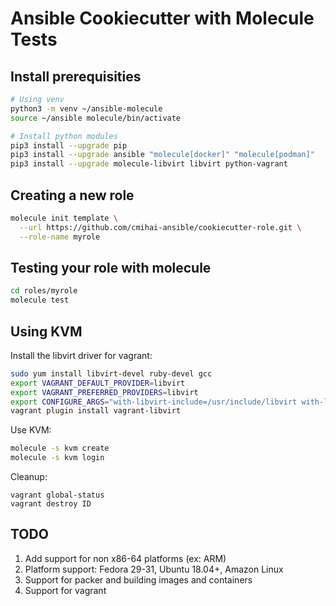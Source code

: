 Ansible Cookiecutter with Molecule Tests
========================================

Install prerequisities
----------------------

```bash
# Using venv
python3 -m venv ~/ansible-molecule
source ~/ansible molecule/bin/activate

# Install python modules
pip3 install --upgrade pip
pip3 install --upgrade ansible "molecule[docker]" "molecule[podman]"
pip3 install --upgrade molecule-libvirt libvirt python-vagrant
```

Creating a new role
-------------------

```bash
molecule init template \
  --url https://github.com/cmihai-ansible/cookiecutter-role.git \
  --role-name myrole
```

Testing your role with molecule
-------------------------------

```bash
cd roles/myrole
molecule test
```

Using KVM
---------

Install the libvirt driver for vagrant:

```bash
sudo yum install libvirt-devel ruby-devel gcc
export VAGRANT_DEFAULT_PROVIDER=libvirt
export VAGRANT_PREFERRED_PROVIDERS=libvirt
export CONFIGURE_ARGS="with-libvirt-include=/usr/include/libvirt with-libvirt-lib=/usr/lib64"
vagrant plugin install vagrant-libvirt
```

Use KVM:

```bash
molecule -s kvm create
molecule -s kvm login
```

Cleanup:

```
vagrant global-status
vagrant destroy ID
```

TODO
----

1. Add support for non x86-64 platforms (ex: ARM)
2. Platform support: Fedora 29-31, Ubuntu 18.04+, Amazon Linux
3. Support for packer and building images and containers
4. Support for vagrant
